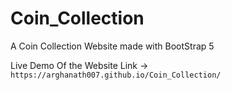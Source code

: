 # Coin_Collection

A Coin Collection Website made with BootStrap 5

Live Demo Of the Website Link -> ```https://arghanath007.github.io/Coin_Collection/```
